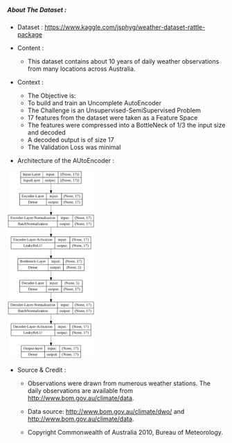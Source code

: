 
##### About The Dataset :

* Dataset : https://www.kaggle.com/jsphyg/weather-dataset-rattle-package
* Content :
    * This dataset contains about 10 years of daily weather observations from many locations across Australia.

* Context :
    * The Objective is:
    * To build and train an Uncomplete AutoEncoder 
    * The Challenge is an Unsupervised-SemiSupervised Problem 
    * 17 features from the dataset were taken as a Feature Space
    * The features were compressed into a BottleNeck of 1/3 the input size and decoded
    * A decoded output is of size 17 
    * The Validation Loss was minimal
    
* Architecture of the AUtoEncoder :
<img src="https://github.com/Hypatchia/GenerativeModeling/blob/main/UncompleteAutoEncoder/AutoEncoder.png" height="40%" width="40%" >

  
  
  
* Source & Credit :
    * Observations were drawn from numerous weather stations. The daily observations are available from http://www.bom.gov.au/climate/data.


    * Data source: http://www.bom.gov.au/climate/dwo/ and http://www.bom.gov.au/climate/data.

    * Copyright Commonwealth of Australia 2010, Bureau of Meteorology.
